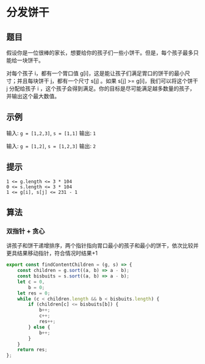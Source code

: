 # 分发饼干

## 题目

假设你是一位很棒的家长，想要给你的孩子们一些小饼干。但是，每个孩子最多只能给一块饼干。

对每个孩子 i，都有一个胃口值 g[i]，这是能让孩子们满足胃口的饼干的最小尺寸；并且每块饼干 j，都有一个尺寸 s[j] 。如果 s[j] >= g[i]，我们可以将这个饼干 j 分配给孩子 i ，这个孩子会得到满足。你的目标是尽可能满足越多数量的孩子，并输出这个最大数值。

## 示例

输入: `g = [1,2,3]`, `s = [1,1]`
输出: `1`

输入: `g = [1,2]`, `s = [1,2,3]`
输出: `2`

## 提示

```
1 <= g.length <= 3 * 104
0 <= s.length <= 3 * 104
1 <= g[i], s[j] <= 231 - 1
```

## 算法

### 双指针 + 贪心

讲孩子和饼干递增排序，两个指针指向胃口最小的孩子和最小的饼干，依次比较并更具结果移动指针，符合情况时结果+1

```js
export const findContentChildren = (g, s) => {
	const children = g.sort((a, b) => a - b);
	const bisbuits = s.sort((a, b) => a - b);
	let c = 0,
		b = 0;
	let res = 0;
	while (c < children.length && b < bisbuits.length) {
		if (children[c] <= bisbuits[b]) {
			b++;
			c++;
			res++;
		} else {
			b++;
		}
	}
	return res;
};
```